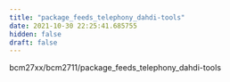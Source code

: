 ```yaml
---
title: "package_feeds_telephony_dahdi-tools"
date: 2021-10-30 22:25:41.685755
hidden: false
draft: false
---
```


bcm27xx/bcm2711/package_feeds_telephony_dahdi-tools

